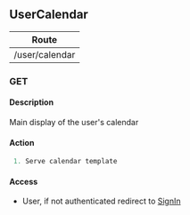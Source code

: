 UserCalendar
------------

| Route          |
| -------------- |
| /user/calendar |

### GET

#### Description
Main display of the user's calendar

#### Action
``` c
 1. Serve calendar template
```


#### Access
 * User, if not authenticated redirect to [SignIn](/http/app/routes/sign-in.md#get)
